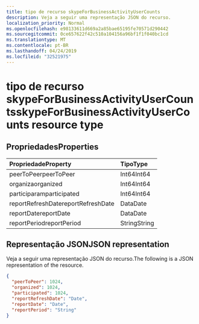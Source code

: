```yaml
---
title: tipo de recurso skypeForBusinessActivityUserCounts
description: Veja a seguir uma representação JSON do recurso.
localization_priority: Normal
ms.openlocfilehash: e98133611d669a2a85bae65195fe70571d290442
ms.sourcegitcommit: 0ce657622f42c510a104156a96bf1f1f040bc1cd
ms.translationtype: MT
ms.contentlocale: pt-BR
ms.lasthandoff: 04/24/2019
ms.locfileid: "32521975"
---
```

# <a name="skypeforbusinessactivityusercounts-resource-type"></a><span data-ttu-id="1d019-103">tipo de recurso skypeForBusinessActivityUserCounts</span><span class="sxs-lookup"><span data-stu-id="1d019-103">skypeForBusinessActivityUserCounts resource type</span></span>

## <a name="properties"></a><span data-ttu-id="1d019-104">Propriedades</span><span class="sxs-lookup"><span data-stu-id="1d019-104">Properties</span></span>

| <span data-ttu-id="1d019-105">Propriedade</span><span class="sxs-lookup"><span data-stu-id="1d019-105">Property</span></span>          | <span data-ttu-id="1d019-106">Tipo</span><span class="sxs-lookup"><span data-stu-id="1d019-106">Type</span></span>   |
| :---------------- | :----- |
| <span data-ttu-id="1d019-107">peerToPeer</span><span class="sxs-lookup"><span data-stu-id="1d019-107">peerToPeer</span></span>        | <span data-ttu-id="1d019-108">Int64</span><span class="sxs-lookup"><span data-stu-id="1d019-108">Int64</span></span>  |
| <span data-ttu-id="1d019-109">organiza</span><span class="sxs-lookup"><span data-stu-id="1d019-109">organized</span></span>         | <span data-ttu-id="1d019-110">Int64</span><span class="sxs-lookup"><span data-stu-id="1d019-110">Int64</span></span>  |
| <span data-ttu-id="1d019-111">participaram</span><span class="sxs-lookup"><span data-stu-id="1d019-111">participated</span></span>      | <span data-ttu-id="1d019-112">Int64</span><span class="sxs-lookup"><span data-stu-id="1d019-112">Int64</span></span>  |
| <span data-ttu-id="1d019-113">reportRefreshDate</span><span class="sxs-lookup"><span data-stu-id="1d019-113">reportRefreshDate</span></span> | <span data-ttu-id="1d019-114">Data</span><span class="sxs-lookup"><span data-stu-id="1d019-114">Date</span></span>   |
| <span data-ttu-id="1d019-115">reportDate</span><span class="sxs-lookup"><span data-stu-id="1d019-115">reportDate</span></span>        | <span data-ttu-id="1d019-116">Data</span><span class="sxs-lookup"><span data-stu-id="1d019-116">Date</span></span>   |
| <span data-ttu-id="1d019-117">reportPeriod</span><span class="sxs-lookup"><span data-stu-id="1d019-117">reportPeriod</span></span>      | <span data-ttu-id="1d019-118">String</span><span class="sxs-lookup"><span data-stu-id="1d019-118">String</span></span> |

## <a name="json-representation"></a><span data-ttu-id="1d019-119">Representação JSON</span><span class="sxs-lookup"><span data-stu-id="1d019-119">JSON representation</span></span>

<span data-ttu-id="1d019-120">Veja a seguir uma representação JSON do recurso.</span><span class="sxs-lookup"><span data-stu-id="1d019-120">The following is a JSON representation of the resource.</span></span>

<!-- {
  "blockType": "resource",
  "@odata.type": "microsoft.graph.skypeForBusinessActivityUserCounts"
} -->

```json
{
  "peerToPeer": 1024, 
  "organized": 1024, 
  "participated": 1024, 
  "reportRefreshDate": "Date", 
  "reportDate": "Date", 
  "reportPeriod": "String"
}
```
